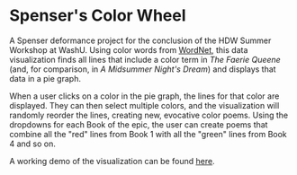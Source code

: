 # Spenser's Color Wheel

A Spenser deformance project for the conclusion of the HDW Summer Workshop at WashU. Using color words from [WordNet](http://wordnet.princeton.edu/), this data visualization finds all lines that include a color term in *The Faerie Queene* (and, for comparison, in *A Midsummer Night's Dream*) and displays that data in a pie graph.

When a user clicks on a color in the pie graph, the lines for that color are displayed. They can then select multiple colors, and the visualization will randomly reorder the lines, creating new, evocative color poems. Using the dropdowns for each Book of the epic, the user can create poems that combine all the "red" lines from Book 1 with all the "green" lines from Book 4 and so on.

A working demo of the visualization can be found [here](http://bl.ocks.org/jrladd/e0a9612c16d4ede17221a1af4d1ce0d9).
